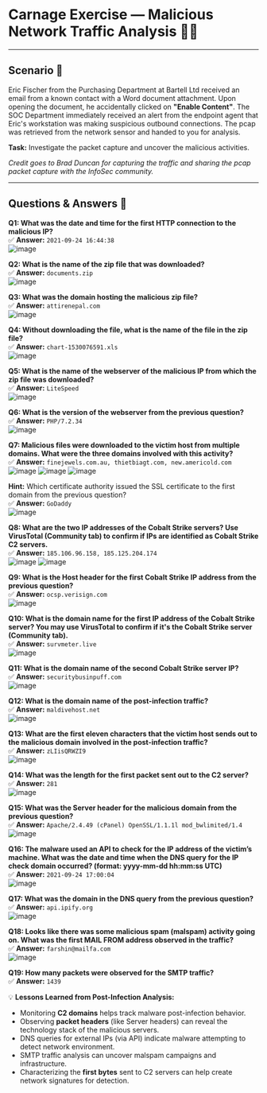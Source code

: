 # Carnage Exercise — Malicious Network Traffic Analysis 🕵️‍♂️

---

## Scenario 🧩

Eric Fischer from the Purchasing Department at Bartell Ltd received an email from a known contact with a Word document attachment. Upon opening the document, he accidentally clicked on **"Enable Content"**. The SOC Department immediately received an alert from the endpoint agent that Eric's workstation was making suspicious outbound connections. The pcap was retrieved from the network sensor and handed to you for analysis.

**Task:** Investigate the packet capture and uncover the malicious activities.  

*Credit goes to Brad Duncan for capturing the traffic and sharing the pcap packet capture with the InfoSec community.*

---

## Questions & Answers 📌

**Q1: What was the date and time for the first HTTP connection to the malicious IP?**  
✅ **Answer:** `2021-09-24 16:44:38`  
![image](1.png)

**Q2: What is the name of the zip file that was downloaded?**  
✅ **Answer:** `documents.zip`  
![image](2.png)

**Q3: What was the domain hosting the malicious zip file?**  
✅ **Answer:** `attirenepal.com`  
![image](3.png)

**Q4: Without downloading the file, what is the name of the file in the zip file?**  
✅ **Answer:** `chart-1530076591.xls`  
![image](4.png)

**Q5: What is the name of the webserver of the malicious IP from which the zip file was downloaded?**  
✅ **Answer:** `LiteSpeed`  
![image](5.png)

**Q6: What is the version of the webserver from the previous question?**  
✅ **Answer:** `PHP/7.2.34`  
![image](6.png)

**Q7: Malicious files were downloaded to the victim host from multiple domains. What were the three domains involved with this activity?**  
✅ **Answer:** `finejewels.com.au, thietbiagt.com, new.americold.com`  
![image](7.png)
![image](8.png)
![image](9.png)

**Hint:** Which certificate authority issued the SSL certificate to the first domain from the previous question?  
✅ **Answer:** `GoDaddy`  
![image](10.png)

**Q8: What are the two IP addresses of the Cobalt Strike servers? Use VirusTotal (Community tab) to confirm if IPs are identified as Cobalt Strike C2 servers.**  
✅ **Answer:** `185.106.96.158, 185.125.204.174`  
![image](11.png)
![image](12.png)

**Q9: What is the Host header for the first Cobalt Strike IP address from the previous question?**  
✅ **Answer:** `ocsp.verisign.com`  
![image](13.png)

**Q10: What is the domain name for the first IP address of the Cobalt Strike server? You may use VirusTotal to confirm if it's the Cobalt Strike server (Community tab).**  
✅ **Answer:** `survmeter.live`  
![image](14.png)

**Q11: What is the domain name of the second Cobalt Strike server IP?**  
✅ **Answer:** `securitybusinpuff.com`  
![image](15.png)  

**Q12: What is the domain name of the post-infection traffic?**  
✅ **Answer:** `maldivehost.net`  
![image](16.png)  

**Q13: What are the first eleven characters that the victim host sends out to the malicious domain involved in the post-infection traffic?**  
✅ **Answer:** `zLIisQRWZI9`  
![image](17.png)  

**Q14: What was the length for the first packet sent out to the C2 server?**  
✅ **Answer:** `281`  
![image](18.png)  

**Q15: What was the Server header for the malicious domain from the previous question?**  
✅ **Answer:** `Apache/2.4.49 (cPanel) OpenSSL/1.1.1l mod_bwlimited/1.4`  
![image](19.png)  

**Q16: The malware used an API to check for the IP address of the victim’s machine. What was the date and time when the DNS query for the IP check domain occurred? (format: yyyy-mm-dd hh:mm:ss UTC)**  
✅ **Answer:** `2021-09-24 17:00:04`  
![image](20.png)  

**Q17: What was the domain in the DNS query from the previous question?**  
✅ **Answer:** `api.ipify.org`  
![image](21.png)  

**Q18: Looks like there was some malicious spam (malspam) activity going on. What was the first MAIL FROM address observed in the traffic?**  
✅ **Answer:** `farshin@mailfa.com`  
![image](22.png)  

**Q19: How many packets were observed for the SMTP traffic?**  
✅ **Answer:** `1439`  

💡 **Lessons Learned from Post-Infection Analysis:**

- Monitoring **C2 domains** helps track malware post-infection behavior.  
- Observing **packet headers** (like Server headers) can reveal the technology stack of the malicious servers.  
- DNS queries for external IPs (via API) indicate malware attempting to detect network environment.  
- SMTP traffic analysis can uncover malspam campaigns and infrastructure.  
- Characterizing the **first bytes** sent to C2 servers can help create network signatures for detection.  
